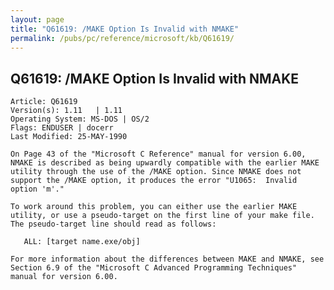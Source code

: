 ```yaml
---
layout: page
title: "Q61619: /MAKE Option Is Invalid with NMAKE"
permalink: /pubs/pc/reference/microsoft/kb/Q61619/
---
```


## Q61619: /MAKE Option Is Invalid with NMAKE

	Article: Q61619
	Version(s): 1.11   | 1.11
	Operating System: MS-DOS | OS/2
	Flags: ENDUSER | docerr
	Last Modified: 25-MAY-1990
	
	On Page 43 of the "Microsoft C Reference" manual for version 6.00,
	NMAKE is described as being upwardly compatible with the earlier MAKE
	utility through the use of the /MAKE option. Since NMAKE does not
	support the /MAKE option, it produces the error "U1065:  Invalid
	option 'm'."
	
	To work around this problem, you can either use the earlier MAKE
	utility, or use a pseudo-target on the first line of your make file.
	The pseudo-target line should read as follows:
	
	   ALL: [target name.exe/obj]
	
	For more information about the differences between MAKE and NMAKE, see
	Section 6.9 of the "Microsoft C Advanced Programming Techniques"
	manual for version 6.00.
